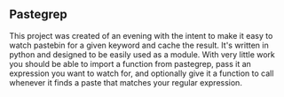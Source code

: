 ## Pastegrep ##

This project was created of an evening with the intent to make it easy to watch
pastebin for a given keyword and cache the result.  It's written in python and
designed to be easily used as a module.  With very little work you should be
able to import a function from pastegrep, pass it an expression you want to
watch for, and optionally give it a function to call whenever it finds a paste
that matches your regular expression. 
